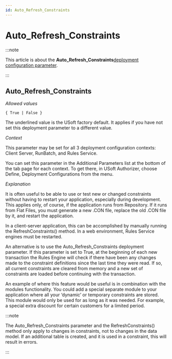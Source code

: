 ```yaml
---
id: Auto_Refresh_Constraints
---
```


# Auto_Refresh_Constraints




:::note

This article is about the **Auto_Refresh_Constraints**[deployment configuration parameter](/docs/Authorisation_and_access/Deployment_configurations/Deployment_configuration_parameters.md).

:::

## **Auto_Refresh_Constraints**

*Allowed values*

```
{ True | False }
```

The underlined value is the USoft factory default. It applies if you have not set this deployment parameter to a different value.

*Context*

This parameter may be set for all 3 deployment configuration contexts: Client Server, RunBatch, and Rules Service.

You can set this parameter in the Additional Parameters list at the bottom of the tab page for each context. To get there, in USoft Authorizer, choose Define, Deployment Configurations from the menu.

*Explanation*

It is often useful to be able to use or test new or changed constraints without having to restart your application, especially during development. This applies only, of course, if the application runs from Repository. If it runs from Flat Files, you must generate a new .CON file, replace the old .CON file by it, and restart the application.

In a client-server application, this can be accomplished by manually running the RefreshConstraints() method. In a web environment, Rules Service engines must be restarted.

An alternative is to use the Auto_Refresh_Constraints deployment parameter. If this parameter is set to True, at the beginning of each new transaction the Rules Engine will check if there have been any changes made to the constraint definitions since the last time they were read. If so, all current constraints are cleared from memory and a new set of constraints are loaded before continuing with the transaction.

An example of where this feature would be useful is in combination with the modules functionality. You could add a special separate module to your application where all your ‘dynamic’ or temporary constraints are stored. This module would only be used for as long as it was needed. For example, a special extra discount for certain customers for a limited period.


:::note

The Auto_Refresh_Constraints parameter and the RefreshConstraints() method only apply to changes in constraints, not to changes in the data model. If an additional table is created, and it is used in a constraint, this will result in errors.

:::
